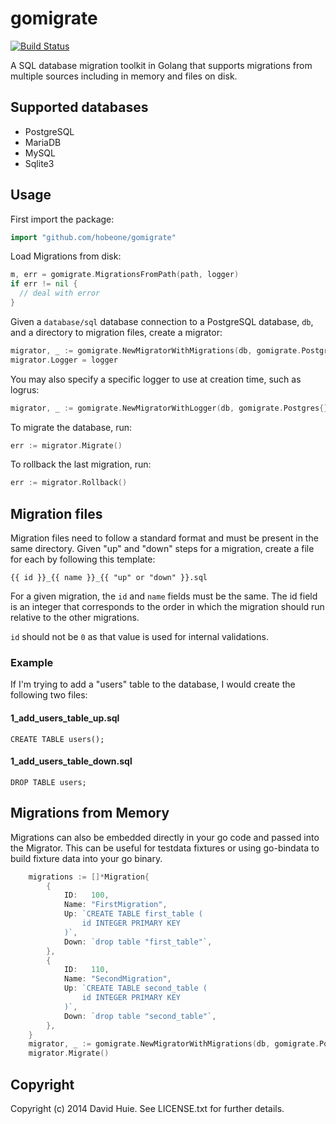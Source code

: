 # gomigrate

[![Build Status](https://travis-ci.org/hobeone/gomigrate.svg?branch=master)](https://travis-ci.org/hobeone/gomigrate)


A SQL database migration toolkit in Golang that supports migrations from multiple sources including in memory and files on disk.

## Supported databases

- PostgreSQL
- MariaDB
- MySQL
- Sqlite3

## Usage

First import the package:

```go
import "github.com/hobeone/gomigrate"
```

Load Migrations from disk:
```go
m, err = gomigrate.MigrationsFromPath(path, logger)
if err != nil {
  // deal with error
}
```

Given a `database/sql` database connection to a PostgreSQL database, `db`,
and a directory to migration files, create a migrator:

```go
migrator, _ := gomigrate.NewMigratorWithMigrations(db, gomigrate.Postgres{}, m)
migrator.Logger = logger
```

You may also specify a specific logger to use at creation time, such as logrus:

```go
migrator, _ := gomigrate.NewMigratorWithLogger(db, gomigrate.Postgres{}, m, logrus.New())
```

To migrate the database, run:

```go
err := migrator.Migrate()
```

To rollback the last migration, run:

```go
err := migrator.Rollback()
```

## Migration files

Migration files need to follow a standard format and must be present
in the same directory. Given "up" and "down" steps for a migration,
create a file for each by following this template:

```
{{ id }}_{{ name }}_{{ "up" or "down" }}.sql
```

For a given migration, the `id` and `name` fields must be the same.
The id field is an integer that corresponds to the order in which
the migration should run relative to the other migrations.

`id` should not be `0` as that value is used for internal validations.

### Example

If I'm trying to add a "users" table to the database, I would create
the following two files:

#### 1_add_users_table_up.sql

```
CREATE TABLE users();
```

#### 1_add_users_table_down.sql
```
DROP TABLE users;
```

## Migrations from Memory
Migrations can also be embedded directly in your go code and passed into the Migrator.  This can be useful for testdata fixtures or using go-bindata to build fixture data into your go binary.

```go
	migrations := []*Migration{
		{
			ID:   100,
			Name: "FirstMigration",
			Up: `CREATE TABLE first_table (
				id INTEGER PRIMARY KEY
			)`,
			Down: `drop table "first_table"`,
		},
		{
			ID:   110,
			Name: "SecondMigration",
			Up: `CREATE TABLE second_table (
				id INTEGER PRIMARY KEY
			)`,
			Down: `drop table "second_table"`,
		},
	}
	migrator, _ := gomigrate.NewMigratorWithMigrations(db, gomigrate.Postgres{}, migrations)
	migrator.Migrate()
```

## Copyright

Copyright (c) 2014 David Huie. See LICENSE.txt for further details.

